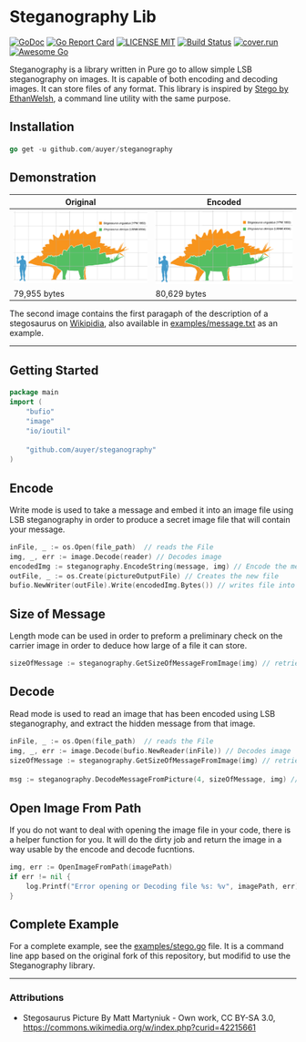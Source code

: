 # Steganography Lib

[![GoDoc](https://godoc.org/github.com/golang/gddo?status.svg)](http://godoc.org/github.com/auyer/steganography) [![Go Report Card](https://goreportcard.com/badge/github.com/auyer/steganography)](https://goreportcard.com/report/github.com/auyer/steganography) [![LICENSE MIT](https://img.shields.io/badge/license-MIT-brightgreen.svg)](https://img.shields.io/badge/license-MIT-brightgreen.svg) [![Build Status](https://travis-ci.org/auyer/steganography.svg?branch=master)](https://travis-ci.org/auyer/steganography) [![cover.run](https://cover.run/go/github.com/auyer/steganography.svg?style=flat&tag=golang-1.10)](https://cover.run/go?tag=golang-1.10&repo=github.com%2Fauyer%2Fsteganography) [![Awesome Go](https://cdn.rawgit.com/sindresorhus/awesome/d7305f38d29fed78fa85652e3a63e154dd8e8829/media/badge.svg)](https://github.com/avelino/awesome-go)

Steganography is a library written in Pure go to allow simple LSB steganography on images. It is capable of both encoding and decoding images. It can store files of any format.
This library is inspired by [Stego by EthanWelsh](https://github.com/EthanWelsh/Stego), a command line utility with the same purpose.

## Installation
```go
go get -u github.com/auyer/steganography
```

## Demonstration

| Original        | Encoded           |
| -------------------- | ------------------|
| ![Original File](examples/stegosaurus.png) | ![Encoded File](examples/encoded_stegosaurus.png)
|   79,955 bytes       |   80,629 bytes   |

The second image contains the first paragaph of the description of a stegosaurus on [Wikipidia](https://en.wikipedia.org/wiki/Stegosaurus), also available in [examples/message.txt](examples/message.txt) as an example.

------
Getting Started
------
```go
package main
import (
    "bufio"
    "image"
    "io/ioutil"

    "github.com/auyer/steganography"
)
```

Encode
------
Write mode is used to take a message and embed it into an image file using LSB steganography in order to produce a secret image file that will contain your message.

```go
inFile, _ := os.Open(file_path)  // reads the File
img, _, err := image.Decode(reader) // Decodes image
encodedImg := steganography.EncodeString(message, img) // Encode the message into the provided image file
outFile, _ := os.Create(pictureOutputFile) // Creates the new file
bufio.NewWriter(outFile).Write(encodedImg.Bytes()) // writes file into disk
```

Size of Message
------
Length mode can be used in order to preform a preliminary check on the carrier image in order to deduce how large of a file it can store.

```go
sizeOfMessage := steganography.GetSizeOfMessageFromImage(img) // retrieves the size of the encoded message
```

Decode
-----
Read mode is used to read an image that has been encoded using LSB steganography, and extract the hidden message from that image.

```go
inFile, _ := os.Open(file_path)  // reads the File
img, _, err := image.Decode(bufio.NewReader(inFile)) // Decodes image
sizeOfMessage := steganography.GetSizeOfMessageFromImage(img) // retrieves the size of the encoded message

msg := steganography.DecodeMessageFromPicture(4, sizeOfMessage, img) // Decodes the message from file
```

Open Image From Path
-----
If you do not want to deal with opening the image file in your code, there is a helper function for you. It will do the dirty job and return the image in a way usable by the encode and decode fucntions.
```go
img, err := OpenImageFromPath(imagePath)
if err != nil {
    log.Printf("Error opening or Decoding file %s: %v", imagePath, err)
}
```

Complete Example
------
For a complete example, see the [examples/stego.go](examples/stego.go) file. It is a command line app based on the original fork of this repository, but modifid to use the Steganography library.

-----
### Attributions
 - Stegosaurus Picture By Matt Martyniuk - Own work, CC BY-SA 3.0, https://commons.wikimedia.org/w/index.php?curid=42215661
